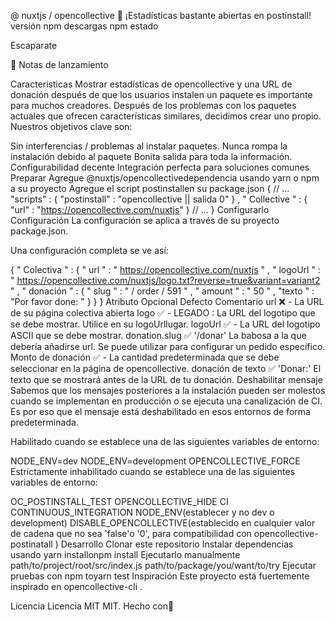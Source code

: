 @ nuxtjs / opencollective 🤝 ¡Estadísticas bastante abiertas en postinstall!
versión npm descargas npm estado

Escaparate

📖 Notas de lanzamiento

Caracteristicas
Mostrar estadísticas de opencollective y una URL de donación después de que los usuarios instalen un paquete es importante para muchos creadores. Después de los problemas con los paquetes actuales que ofrecen características similares, decidimos crear uno propio. Nuestros objetivos clave son:

Sin interferencias / problemas al instalar paquetes. Nunca rompa la instalación debido al paquete
Bonita salida para toda la información.
Configurabilidad decente
Integración perfecta para soluciones comunes
Preparar
Agregue @nuxtjs/opencollectivedependencia usando yarn o npm a su proyecto
Agregue el script postinstallen su package.json
{ 
  // ... 
  "scripts" : { 
    "postinstall" : "opencollective || salida 0" 
  } , 
  " Collective " : { 
    "url" : "https://opencollective.com/nuxtjs" 
  } 
  // ... 
}
Configurarlo
Configuración
La configuración se aplica a través de su proyecto package.json.

Una configuración completa se ve así:

{
   " Colectiva " : {
     " url " : " https://opencollective.com/nuxtjs " ,
     " logoUrl " : " https://opencollective.com/nuxtjs/logo.txt?reverse=true&variant=variant2 " ,
     " donación " : {
       " slug " : " / order / 591 " ,
       " amount " : " 50 " ,
       "texto " : "Por favor done: "
    }
  }
}
Atributo	Opcional	Defecto	Comentario
url	❌	-	La URL de su página colectiva abierta
logo	✅	-	LEGADO : La URL del logotipo que se debe mostrar. Utilice en su logoUrllugar.
logoUrl	✅	-	La URL del logotipo ASCII que se debe mostrar.
donation.slug	✅	'/donar'	La babosa a la que debería añadirse url. Se puede utilizar para configurar un pedido específico.
Monto de donación	✅	-	La cantidad predeterminada que se debe seleccionar en la página de opencollective.
donación de texto	✅	'Donar:'	El texto que se mostrará antes de la URL de tu donación.
Deshabilitar mensaje
Sabemos que los mensajes posteriores a la instalación pueden ser molestos cuando se implementan en producción o se ejecuta una canalización de CI. Es por eso que el mensaje está deshabilitado en esos entornos de forma predeterminada.

Habilitado cuando se establece una de las siguientes variables de entorno:

NODE_ENV=dev
NODE_ENV=development
OPENCOLLECTIVE_FORCE
Estrictamente inhabilitado cuando se establece una de las siguientes variables de entorno:

OC_POSTINSTALL_TEST
OPENCOLLECTIVE_HIDE
CI
CONTINUOUS_INTEGRATION
NODE_ENV(establecer y no dev o development)
DISABLE_OPENCOLLECTIVE(establecido en cualquier valor de cadena que no sea 'false'o '0', para compatibilidad con opencollective-postinatall )
Desarrollo
Clonar este repositorio
Instalar dependencias usando yarn installonpm install
Ejecutarlo manualmente path/to/project/root/src/index.js path/to/package/you/want/to/try
Ejecutar pruebas con npm toyarn test
Inspiración
Este proyecto está fuertemente inspirado en opencollective-cli .

Licencia
Licencia MIT MIT. Hecho con💖
